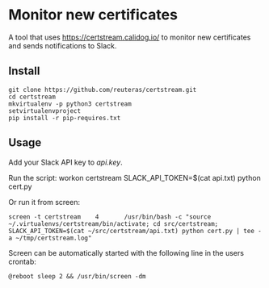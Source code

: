 # Monitor new certificates

A tool that uses https://certstream.calidog.io/ to monitor new certificates and 
sends notifications to Slack.

## Install

    git clone https://github.com/reuteras/certstream.git
    cd certstream
    mkvirtualenv -p python3 certstream
    setvirtualenvproject 
    pip install -r pip-requires.txt

## Usage

Add your Slack API key to _api.key_.

Run the script:
    workon certstream
    SLACK_API_TOKEN=$(cat api.txt) python cert.py

Or run it from screen:

    screen -t certstream    4       /usr/bin/bash -c "source ~/.virtualenvs/certstream/bin/activate; cd src/certstream; SLACK_API_TOKEN=$(cat ~/src/certstream/api.txt) python cert.py | tee -a ~/tmp/certstream.log"

Screen can be automatically started with the following line in the users crontab:

    @reboot sleep 2 && /usr/bin/screen -dm
